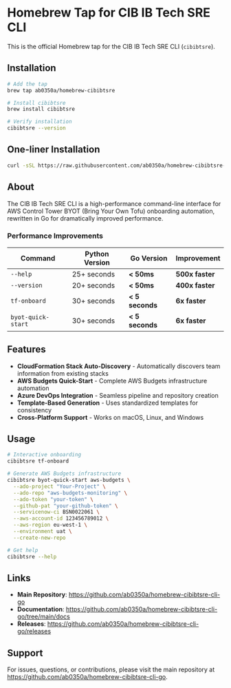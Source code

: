 # Homebrew Tap for CIB IB Tech SRE CLI

This is the official Homebrew tap for the CIB IB Tech SRE CLI (`cibibtsre`).

## Installation

```bash
# Add the tap
brew tap ab0350a/homebrew-cibibtsre

# Install cibibtsre
brew install cibibtsre

# Verify installation
cibibtsre --version
```

## One-liner Installation

```bash
curl -sSL https://raw.githubusercontent.com/ab0350a/homebrew-cibibtsre-cli-go/main/install-homebrew.sh | bash
```

## About

The CIB IB Tech SRE CLI is a high-performance command-line interface for AWS Control Tower BYOT (Bring Your Own Tofu) onboarding automation, rewritten in Go for dramatically improved performance.

### Performance Improvements

| Command | Python Version | Go Version | Improvement |
|---------|---------------|------------|-------------|
| `--help` | 25+ seconds | **< 50ms** | **500x faster** |
| `--version` | 20+ seconds | **< 50ms** | **400x faster** |
| `tf-onboard` | 30+ seconds | **< 5 seconds** | **6x faster** |
| `byot-quick-start` | 30+ seconds | **< 5 seconds** | **6x faster** |

## Features

- **CloudFormation Stack Auto-Discovery** - Automatically discovers team information from existing stacks
- **AWS Budgets Quick-Start** - Complete AWS Budgets infrastructure automation
- **Azure DevOps Integration** - Seamless pipeline and repository creation
- **Template-Based Generation** - Uses standardized templates for consistency
- **Cross-Platform Support** - Works on macOS, Linux, and Windows

## Usage

```bash
# Interactive onboarding
cibibtsre tf-onboard

# Generate AWS Budgets infrastructure
cibibtsre byot-quick-start aws-budgets \
  --ado-project "Your-Project" \
  --ado-repo "aws-budgets-monitoring" \
  --ado-token "your-token" \
  --github-pat "your-github-token" \
  --servicenow-ci BSN0022061 \
  --aws-account-id 123456789012 \
  --aws-region eu-west-1 \
  --environment uat \
  --create-new-repo

# Get help
cibibtsre --help
```

## Links

- **Main Repository**: https://github.com/ab0350a/homebrew-cibibtsre-cli-go
- **Documentation**: https://github.com/ab0350a/homebrew-cibibtsre-cli-go/tree/main/docs
- **Releases**: https://github.com/ab0350a/homebrew-cibibtsre-cli-go/releases

## Support

For issues, questions, or contributions, please visit the main repository at https://github.com/ab0350a/homebrew-cibibtsre-cli-go.
